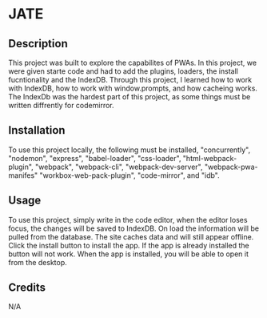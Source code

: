 # JATE

## Description

This project was built to explore the capabilites of PWAs. In this project, we were given starte code and had to add the plugins, loaders, the install fucntionality and the IndexDB. Through this project, I learned how to work with IndexDB, how to work with window.prompts, and how cacheing works. The IndexDb was the hardest part of this project, as some things must be written diffrently for codemirror.

## Installation

To use this project locally, the following must be installed, "concurrently", "nodemon", "express", "babel-loader", "css-loader", "html-webpack-plugin", "webpack", "webpack-cli", "webpack-dev-server", "webpack-pwa-manifes" "workbox-web-pack-plugin", "code-mirror", and "idb".

## Usage

To use this project, simply write in the code editor, when the editor loses focus, the changes will be saved to IndexDB. On load the information will be pulled from the database. The site caches data and will still appear offline. Click the install button to install the app. If the app is already installed the button will not work. When the app is installed, you will be able to open it from the desktop.

## Credits

N/A
